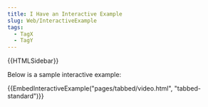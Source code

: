 ```yaml
---
title: I Have an Interactive Example
slug: Web/InteractiveExample
tags:
  - TagX
  - TagY
---
```

{{HTMLSidebar}}

Below is a sample interactive example:

{{EmbedInteractiveExample("pages/tabbed/video.html", "tabbed-standard")}}
